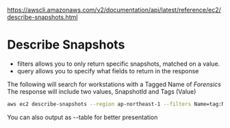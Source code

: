 
https://awscli.amazonaws.com/v2/documentation/api/latest/reference/ec2/describe-snapshots.html

# Describe Snapshots
* filters allows you to only return specific snapshots, matched on a value.
* query allows you to specify what fields to return in the response

The following will search for workstations with a Tagged Name of *Forensics*
The response will include two values, SnapshotId and Tags (Value)

```bash
aws ec2 describe-snapshots --region ap-northeast-1 --filters Name=tag:Name,Values=*Forensics* --query "Snapshots[*].[SnapshotId,Tags[0].Value]" --output text
```

You can also output as --table for better presentation




